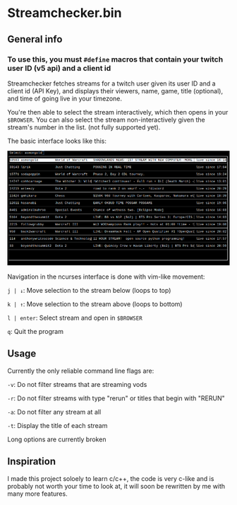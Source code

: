 # Streamchecker.bin
## General info
### To use this, you must `#define` macros that contain your twitch user ID (v5 api) and a client id

Streamchecker fetches streams for a twitch user given its user ID and a client
id (API Key), and displays their viewers, name, game, title (optional), and time
of going live in your timezone.

You're then able to select the stream interactively, which then opens in your
`$BROWSER`. You can also select the stream non-interactively given the stream's
number in the list. (not fully supported yet).

The basic interface looks like this:

![Preview](./preview.png)

Navigation in the ncurses interface is done with vim-like movement:

`j | ↓`: Move selection to the stream below (loops to top)

`k | ↑`: Move selection to the stream above (loops to bottom)

`l | enter`: Select stream and open in `$BROWSER`

`q`: Quit the program

## Usage
Currently the only reliable command line flags are:

`-v`: Do not filter streams that are streaming vods

`-r`: Do not filter streams with type "rerun" or titles that begin with "RERUN"

`-a`: Do not filter any stream at all

`-t`: Display the title of each stream

Long options are currently broken

## Inspiration
I made this project soloely to learn c/c++, the code is very c-like and is
probably not worth your time to look at, it will soon be rewritten by me with
many more features.

